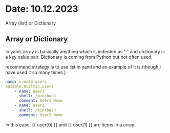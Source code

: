 # Date: 10.12.2023

Array (list) or Dictionary

## Array or Dictionary

In yaml, array is basically anything which is indented as '-' and dictionary is
a key value pair. Dictionary is coming from Python but not often used.

recommend strategy is to use list in yaml and an example of it is (though
i have used it so many times )

```yaml
name: create users
ansible.builtin.users
    - name: user1
      shell: /bin/bash
      comment: User1 Name
    - name: user2
      shell: /bin/bash
      comment: User2 Name  
```

In this case, {{ user[0] }} and {{ user[1] }} are items in a array.

